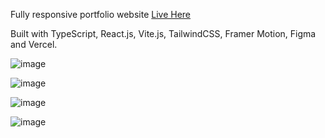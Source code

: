 Fully responsive portfolio website [Live Here](https://icmeportfolio.vercel.app/)

Built with TypeScript, React.js, Vite.js, TailwindCSS, Framer Motion, Figma and Vercel.

![image](https://github.com/arrovain/portfolio4/assets/127416772/2b2cac5e-eab8-4b06-8a37-946d54208dd5)

![image](https://github.com/arrovain/portfolio4/assets/127416772/a0caf0d6-2cd4-437c-9318-81cc2f2e29d6)

![image](https://github.com/arrovain/portfolio4/assets/127416772/fee644c4-135f-4924-8450-082e3763752d)

![image](https://github.com/arrovain/portfolio4/assets/127416772/a050cc0c-9426-4c09-b6b0-4ffc2d09313c)
